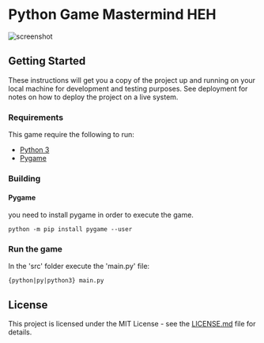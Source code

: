 # Python Game Mastermind HEH

![screenshot](../master/res/game.gif)

## Getting Started

These instructions will get you a copy of the project up and running on your local machine for development and testing purposes. See deployment for notes on how to deploy the project on a live system.

### Requirements

This game require the following to run:

- [Python 3](https://www.python.org/download/releases/3.0/)
- [Pygame](https://www.pygame.org/news)

### Building

#### Pygame

you need to install pygame in order to execute the game.

`python -m pip install pygame --user`

### Run the game

In the 'src' folder execute the 'main.py' file:

`{python|py|python3} main.py`

## License

This project is licensed under the MIT License - see the [LICENSE.md](../master/LICENSE) file for details.
